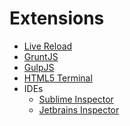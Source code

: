 Extensions
==========

  * [Live Reload](http://livereload.com/) 
  * [GruntJS](https://github.com/vladikoff/grunt-devtools)
  * [GulpJS](https://github.com/niki4810/gulp-devtools)
  * [HTML5 Terminal](https://github.com/petethepig/devtools-terminal)
  * IDEs
    * [Sublime Inspector](http://sokolovstas.github.io/SublimeWebInspector/)
    * [Jetbrains Inspector](http://www.jetbrains.com/webstorm/webhelp/using-jetbrains-chrome-extension.html)